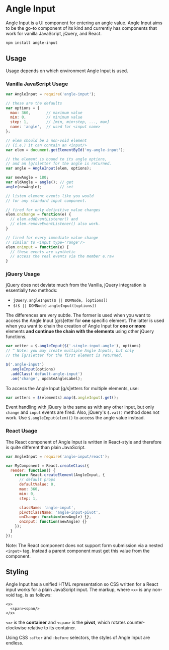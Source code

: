 # Angle Input

Angle Input is a UI component for entering an angle value. Angle Input aims to be the go-to component of its kind and currently has components that work for vanilla JavaScript, jQuery, and React.

```sh
npm install angle-input
```

## Usage

Usage depends on which environment Angle Input is used.

### Vanilla JavaScript Usage

```js
var AngleInput = require('angle-input');

// these are the defaults
var options = {
  max: 360,       // maximum value
  min: 0,         // minimum value
  step: 1,        // [min, min+step, ..., max]
  name: 'angle',  // used for <input name>
};

// elem should be a non-void element
// (i.e.) it can contain an <input/>
var elem = document.getElementById('my-angle-input');

// the element is bound to its angle options,
// and an [g/s]etter for the angle is returned.
var angle = AngleInput(elem, options);

var newAngle = 180;
var oldAngle = angle(); // get
angle(newAngle);        // set

// listen element events like you would
// for any standard input component.

// fired for only definitive value changes
elem.onchange = function(e) {
  // elem.addEventListener() and
  // elem.removeEventListener() also work.
}

// fired for every immediate value change
// similar to <input type='range'/>
elem.oninput = function(e) {
  // these events are synthetic
  // access the real events via the member e.raw
}
```

### jQuery Usage

jQuery does not deviate much from the Vanilla, jQuery integration is essentially two methods: 

- `jQuery.angleInput($ || DOMNode, [options])`
- `$($ || DOMNode).angleInput([options])`

The differences are very subtle. The former is used when you want to access the Angle Input [g/s]etter for **one** specific element. The latter is used when you want to chain the creation of Angle Input for **one or more** elements **and continue the chain with the elements** using other jQuery functions.

```js
var xetter = $.angleInput($('.single-input-angle'), options)
// ^ Note: you may create multiple Angle Inputs, but only
// the [g/s]etter for the first element is returned.

$('.angle-input')
  .angleInput(options)
  .addClass('default-angle-input')
  .on('change', updateAngleLabel);
```

To access the Angle Input [g/s]etters for multiple elements, use:

```js
var xetters = $(elements).map($.angleInput).get();
```

Event handling with jQuery is the same as with any other input, but only `change` and `input` events are fired. Also, jQuery's `$.val()` method does not work. Use `$.angleInput(elem)()` to access the angle value instead.

### React Usage

The React component of Angle Input is written in React-style and therefore is quite different than plain JavaScript.

```js
var AngleInput = require('angle-input/react');

var MyComponent = React.createClass({
  render: function() {
    return React.createElement(AngleInput, {
      // default props
      defaultValue: 0,
      max: 360,
      min: 0,
      step: 1,

      className: 'angle-input',
      pivotClassName: 'angle-input-pivot',
      onChange: function(newAngle) {},
      onInput: function(newAngle) {}
    });
  }
});
```

Note: The React component does not support form submission via a nested `<input>` tag. Instead a parent component must get this value from the component.

## Styling

Angle Input has a unified HTML representation so CSS written for a React input works for a plain JavaScript input. The markup, where `<x>` is any non-void tag, is as follows:

```
<x>
  <span><span/>
</x>
```

`<x>` is the **container** and `<span>` is the **pivot**, which rotates counter-clockwise relative to its container.

Using CSS `:after` and `:before` selectors, the styles of Angle Input are endless.

